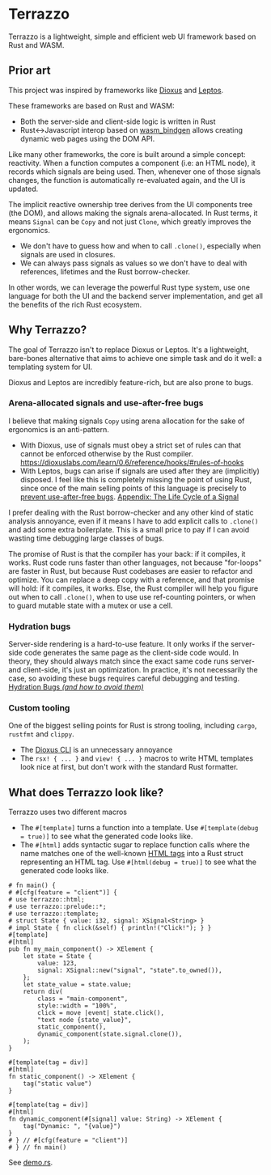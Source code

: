 # Terrazzo

Terrazzo is a lightweight, simple and efficient web UI framework based on Rust and WASM.

## Prior art

This project was inspired by frameworks like [Dioxus](https://dioxuslabs.com/learn/0.6/) and [Leptos](https://leptos.dev).

These frameworks are based on Rust and WASM:
- Both the server-side and client-side logic is written in Rust
- Rust↔Javascript interop based on [wasm_bindgen](https://docs.rs/wasm-bindgen/latest/wasm_bindgen/)
  allows creating dynamic web pages using the DOM API.

Like many other frameworks, the core is built around a simple concept: reactivity. When a function
computes a component (i.e: an HTML node), it records which signals are being used. Then, whenever
one of those signals changes, the function is automatically re-evaluated again, and the UI is
updated.

The implicit reactive ownership tree derives from the UI components tree (the DOM), and allows making
the signals arena-allocated. In Rust terms, it means `Signal` can be `Copy` and not just `Clone`,
which greatly improves the ergonomics.

- We don't have to guess how and when to call `.clone()`, especially when signals are used in
  closures.
- We can always pass signals as values so we don't have to deal with references, lifetimes and the
  Rust borrow-checker.

In other words, we can leverage the powerful Rust type system, use one language for both the UI and
the backend server implementation, and get all the benefits of the rich Rust ecosystem.

## Why Terrazzo?

The goal of Terrazzo isn't to replace Dioxus or Leptos. It's a lightweight, bare-bones alternative
that aims to achieve one simple task and do it well: a templating system for UI.

Dioxus and Leptos are incredibly feature-rich, but are also prone to bugs.

### Arena-allocated signals and use-after-free bugs
I believe that making signals `Copy` using arena allocation for the sake of ergonomics is an
anti-pattern.
- With Dioxus, use of signals must obey a strict set of rules can that cannot be enforced otherwise
  by the Rust compiler.
  <https://dioxuslabs.com/learn/0.6/reference/hooks/#rules-of-hooks>
- With Leptos, bugs can arise if signals are used after they are (implicitly) disposed. I feel
  like this is completely missing the point of using Rust, since once of the main selling points of
  this language is precisely to [prevent use-after-free bugs](https://doc.rust-lang.org/book/ch04-02-references-and-borrowing.html#dangling-references).
  [Appendix: The Life Cycle of a Signal](https://book.leptos.dev/appendix_life_cycle.html?highlight=owner#signals-can-be-used-after-they-are-disposed)

I prefer dealing with the Rust borrow-checker and any other kind of static analysis annoyance, even
if it means I have to add explicit calls to `.clone()` and add some extra boilerplate. This is a
small price to pay if I can avoid wasting time debugging large classes of bugs.

The promise of Rust is that the compiler has your back: if it compiles, it works. Rust code runs
faster than other languages, not because "for-loops" are faster in Rust, but because Rust codebases
are easier to refactor and optimize. You can replace a deep copy with a reference, and that promise
will hold: if it compiles, it works. Else, the Rust compiler will help you figure out when to call
`.clone()`, when to use use ref-counting pointers, or when to guard mutable state with a mutex or
use a cell.

### Hydration bugs
Server-side rendering is a hard-to-use feature. It only works if the server-side code generates the
same page as the client-side code would. In theory, they should always match since the exact same
code runs server- and client-side, it's just an optimization. In practice, it's not necessarily the
case, so avoiding these bugs requires careful debugging and testing.
[Hydration Bugs *(and how to avoid them)*](https://book.leptos.dev/ssr/24_hydration_bugs.html)

### Custom tooling
One of the biggest selling points for Rust is strong tooling, including `cargo`, `rustfmt` and
`clippy`.
- The [Dioxus CLI](https://dioxuslabs.com/learn/0.6/CLI/) is an unnecessary annoyance
- The `rsx! { ... }` and `view! { ... }` macros to write HTML templates look nice at first,
  but don't work with the standard Rust formatter.

## What does Terrazzo look like?

Terrazzo uses two different macros
- The `#[template]` turns a function into a template. Use `#[template(debug = true)]` to see what
  the generated code looks like.
- The `#[html]` adds syntactic sugar to replace function calls where the name matches one of the
  well-known [HTML tags](https://github.com/Terrazzo-Web/Terrazzo/blob/readme/framework/macro/src/arguments.rs#L31-L47)
  into a Rust struct representing an HTML tag.
  Use `#[html(debug = true)]` to see what the generated code looks like.

```
# fn main() {
# #[cfg(feature = "client")] {
# use terrazzo::html;
# use terrazzo::prelude::*;
# use terrazzo::template;
# struct State { value: i32, signal: XSignal<String> }
# impl State { fn click(&self) { println!("Click!"); } }
#[template]
#[html]
pub fn my_main_component() -> XElement {
    let state = State {
        value: 123,
        signal: XSignal::new("signal", "state".to_owned()),
    };
    let state_value = state.value;
    return div(
        class = "main-component",
        style::width = "100%",
        click = move |event| state.click(),
        "text node {state_value}",
        static_component(),
        dynamic_component(state.signal.clone()),
    );
}

#[template(tag = div)]
#[html]
fn static_component() -> XElement {
    tag("static value")
}

#[template(tag = div)]
#[html]
fn dynamic_component(#[signal] value: String) -> XElement {
    tag("Dynamic: ", "{value}")
}
# } // #[cfg(feature = "client")]
# } // fn main()
```

See [demo.rs](https://github.com/Terrazzo-Web/Terrazzo/blob/main/demo/src/demo.rs).
